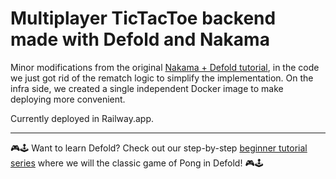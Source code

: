 # Multiplayer TicTacToe backend made with Defold and Nakama

Minor modifications from the original [Nakama + Defold tutorial](https://defold.com/2021/03/02/Creating-online-games-using-Nakama-and-Defold/), in the code we just got rid of the rematch logic to simplify the implementation. On the infra side, we created a single independent Docker image to make deploying more convenient.

Currently deployed in Railway.app.

---

🎮️🕹️ Want to learn Defold? Check out our step-by-step [beginner tutorial series](https://www.youtube.com/playlist?list=PLYWnk-ACIeRi61SDWS62NQjN9wydnzWy7) where we will the classic game of Pong in Defold! 🎮️🕹️